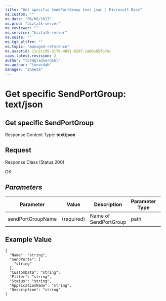 ```yaml
---
title: "Get specific SendPortGroup text json | Microsoft Docs"
ms.custom: ""
ms.date: "06/08/2017"
ms.prod: "biztalk-server"
ms.reviewer: ""
ms.service: "biztalk-server"
ms.suite: ""
ms.tgt_pltfrm: ""
ms.topic: "managed-reference"
ms.assetid: 11c2cc95-0179-4891-b207-1a60a65fb7ec
caps.latest.revision: 2
author: "tordgladnordahl"
ms.author: "tonordah"
manager: "anneta"
---
```

# Get specific SendPortGroup: text/json
## Get specific SendPortGroup

  Response Content Type: **text/json**

Request
---
Response Class (Status 200)

OK

## *Parameters*	
Parameter  |Value  |Description  |Parameter Type  |Data Type  	
---------|---------|---------|---------|---------| 	
sendPortGroupName|  (required)       |    Name of SendPortGroup    |       path  |  string | 	

## Example Value


```
{
  "Name": "string",
  "SendPorts": [
    "string"
  ],
  "CustomData": "string",
  "Filter": "string",
  "Status": "string",
  "ApplicationName": "string",
  "Description": "string"
}
```


